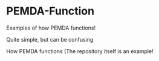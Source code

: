 # PEMDA-Function
Examples of how PEMDA functions!

Quite simple, but can be confusing

How PEMDA functions (The repository itself is an example!


